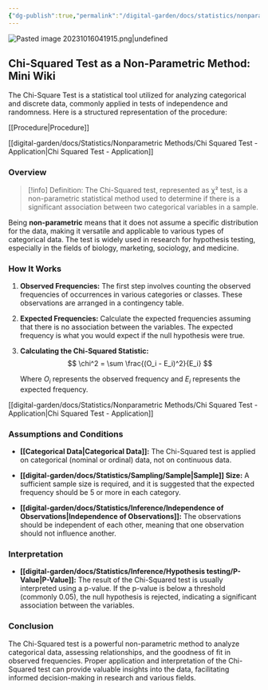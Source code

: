 ```yaml
---
{"dg-publish":true,"permalink":"/digital-garden/docs/statistics/nonparametric-methods/chi-squared/","tags":["nonparametric"]}
---
```



![Pasted image 20231016041915.png|undefined](/img/user/Bins/att/Pasted%20image%2020231016041915.png)

## Chi-Squared Test as a Non-Parametric Method: Mini Wiki

The Chi-Square Test is a statistical tool utilized for analyzing categorical and discrete data, commonly applied in tests of independence and randomness. Here is a structured representation of the procedure:

[[Procedure\|Procedure]]

[[digital-garden/docs/Statistics/Nonparametric Methods/Chi Squared Test - Application\|Chi Squared Test - Application]]
### Overview

>[!info] Definition:
>The Chi-Squared test, represented as χ² test, is a non-parametric statistical method used to determine if there is a significant association between two categorical variables in a sample. 

Being **non-parametric** means that it does not assume a specific distribution for the data, making it versatile and applicable to various types of categorical data. The test is widely used in research for hypothesis testing, especially in the fields of biology, marketing, sociology, and medicine.

### How It Works

1. **Observed Frequencies:**
   The first step involves counting the observed frequencies of occurrences in various categories or classes. These observations are arranged in a contingency table.

2. **Expected Frequencies:**
   Calculate the expected frequencies assuming that there is no association between the variables. The expected frequency is what you would expect if the null hypothesis were true.

3. **Calculating the Chi-Squared Statistic:**
$$
\chi^2 = \sum \frac{(O_i - E_i)^2}{E_i}
$$

   Where $O_i$ represents the observed frequency and $E_i$ represents the expected frequency.

[[digital-garden/docs/Statistics/Nonparametric Methods/Chi Squared Test - Application\|Chi Squared Test - Application]]

### Assumptions and Conditions

- **[[Categorical Data\|Categorical Data]]:**
  The Chi-Squared test is applied on categorical (nominal or ordinal) data, not on continuous data.

- **[[digital-garden/docs/Statistics/Sampling/Sample\|Sample]] Size:**
  A sufficient sample size is required, and it is suggested that the expected frequency should be 5 or more in each category.

- **[[digital-garden/docs/Statistics/Inference/Independence of Observations\|Independence of Observations]]:**
  The observations should be independent of each other, meaning that one observation should not influence another.

### Interpretation

- **[[digital-garden/docs/Statistics/Inference/Hypothesis testing/P-Value\|P-Value]]:**
  The result of the Chi-Squared test is usually interpreted using a p-value. If the p-value is below a threshold (commonly 0.05), the null hypothesis is rejected, indicating a significant association between the variables.

### Conclusion

The Chi-Squared test is a powerful non-parametric method to analyze categorical data, assessing relationships, and the goodness of fit in observed frequencies. Proper application and interpretation of the Chi-Squared test can provide valuable insights into the data, facilitating informed decision-making in research and various fields.